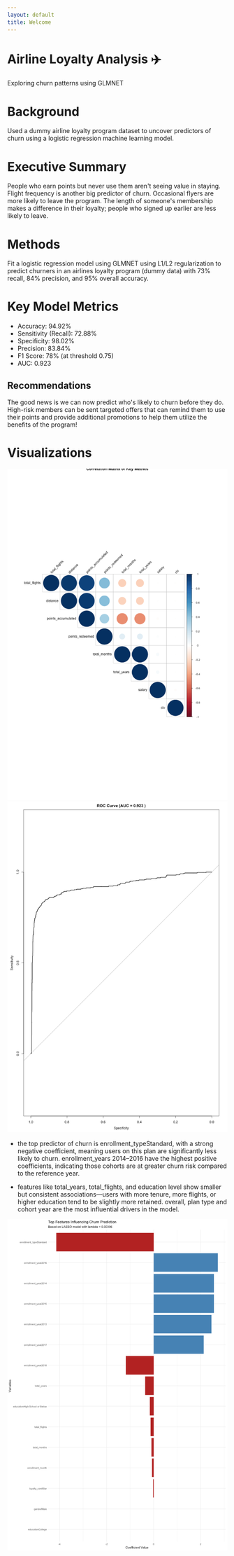 ```yaml
---
layout: default
title: Welcome
---
```


# Airline Loyalty Analysis ✈️  
Exploring churn patterns using GLMNET

# Background

Used a dummy airline loyalty program dataset to uncover predictors of churn using a logistic regression machine learning model.

# Executive Summary
 
People who earn points but never use them aren't seeing value in staying. Flight frequency is another big predictor of churn. Occasional flyers are more likely to leave the program. The length of someone's membership makes a difference in their loyalty; people who signed up earlier are less likely to leave.

# Methods

Fit a logistic regression model using GLMNET using L1/L2 regularization to predict churners in an airlines loyalty program (dummy data) with 73% recall, 84% precision, and 95% overall accuracy.

# Key Model Metrics

- Accuracy: 94.92%
- Sensitivity (Recall): 72.88%
- Specificity: 98.02%
- Precision: 83.84%
- F1 Score: 78% (at threshold 0.75)
- AUC: 0.923

## Recommendations

The good news is we can now predict who's likely to churn before they do. High-risk members can be sent targeted offers that can remind them to use their points and provide additional promotions to help them utilize the benefits of the program!

# Visualizations

![Correlation](images/Corr.png)
![ROC](images/ROC.png)

- the top predictor of churn is enrollment_typeStandard, with a strong negative coefficient, meaning users on this plan are significantly less likely to churn. enrollment_years 2014–2016 have the highest positive coefficients, indicating those cohorts are at greater churn risk compared to the reference year.

- features like total_years, total_flights, and education level show smaller but consistent associations—users with more tenure, more flights, or higher education tend to be slightly more retained. overall, plan type and cohort year are the most influential drivers in the model.

![Features](images/features.png)